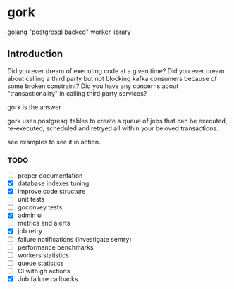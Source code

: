 # gork

golang "postgresql backed" worker library

## Introduction

Did you ever dream of executing code at a given time?
Did you ever dream about calling a third party but not blocking kafka consumers because of some broken constraint?
Did you have any concerns about "transactionality" in calling third party services?

gork is the answer

gork uses postgresql tables to create a queue of jobs that can be executed, re-executed, scheduled and retryed all within your beloved transactions.

see examples to see it in action.

### TODO

- [ ] proper documentation
- [x] database indexes tuning
- [x] improve code structure
- [ ] unit tests
- [ ] goconvey tests
- [x] admin ui
- [ ] metrics and alerts
- [x] job retry
- [ ] failure notifications (investigate sentry)
- [ ] performance benchmarks
- [ ] workers statistics
- [ ] queue statistics
- [ ] CI with gh actions
- [x] Job failure callbacks
